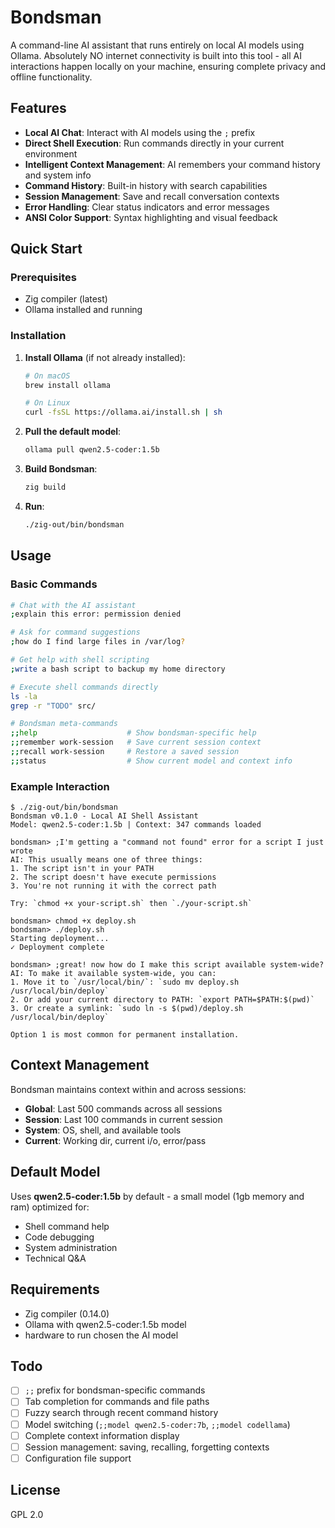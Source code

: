 # Bondsman

A command-line AI assistant that runs entirely on local AI models using Ollama. Absolutely NO internet connectivity is built into this tool - all AI interactions happen locally on your machine, ensuring complete privacy and offline functionality.

## Features

- **Local AI Chat**: Interact with AI models using the `;` prefix
- **Direct Shell Execution**: Run commands directly in your current environment
- **Intelligent Context Management**: AI remembers your command history and system info
- **Command History**: Built-in history with search capabilities
- **Session Management**: Save and recall conversation contexts
- **Error Handling**: Clear status indicators and error messages
- **ANSI Color Support**: Syntax highlighting and visual feedback

## Quick Start

### Prerequisites

- Zig compiler (latest)
- Ollama installed and running

### Installation

1. **Install Ollama** (if not already installed):

   ```bash
   # On macOS
   brew install ollama

   # On Linux
   curl -fsSL https://ollama.ai/install.sh | sh
   ```

2. **Pull the default model**:

   ```bash
   ollama pull qwen2.5-coder:1.5b
   ```

3. **Build Bondsman**:

   ```bash
   zig build
   ```

4. **Run**:
   ```bash
   ./zig-out/bin/bondsman
   ```

## Usage

### Basic Commands

```bash
# Chat with the AI assistant
;explain this error: permission denied

# Ask for command suggestions
;how do I find large files in /var/log?

# Get help with shell scripting
;write a bash script to backup my home directory

# Execute shell commands directly
ls -la
grep -r "TODO" src/

# Bondsman meta-commands
;;help                    # Show bondsman-specific help
;;remember work-session   # Save current session context
;;recall work-session     # Restore a saved session
;;status                  # Show current model and context info
```

### Example Interaction

```
$ ./zig-out/bin/bondsman
Bondsman v0.1.0 - Local AI Shell Assistant
Model: qwen2.5-coder:1.5b | Context: 347 commands loaded

bondsman> ;I'm getting a "command not found" error for a script I just wrote
AI: This usually means one of three things:
1. The script isn't in your PATH
2. The script doesn't have execute permissions
3. You're not running it with the correct path

Try: `chmod +x your-script.sh` then `./your-script.sh`

bondsman> chmod +x deploy.sh
bondsman> ./deploy.sh
Starting deployment...
✓ Deployment complete

bondsman> ;great! now how do I make this script available system-wide?
AI: To make it available system-wide, you can:
1. Move it to `/usr/local/bin/`: `sudo mv deploy.sh /usr/local/bin/deploy`
2. Or add your current directory to PATH: `export PATH=$PATH:$(pwd)`
3. Or create a symlink: `sudo ln -s $(pwd)/deploy.sh /usr/local/bin/deploy`

Option 1 is most common for permanent installation.
```

## Context Management

Bondsman maintains context within and across sessions:

- **Global**: Last 500 commands across all sessions
- **Session**: Last 100 commands in current session
- **System**: OS, shell, and available tools
- **Current**: Working dir, current i/o, error/pass

## Default Model

Uses **qwen2.5-coder:1.5b** by default - a small model (1gb memory and ram) optimized for:

- Shell command help
- Code debugging
- System administration
- Technical Q&A

## Requirements

- Zig compiler (0.14.0)
- Ollama with qwen2.5-coder:1.5b model
- hardware to run chosen the AI model

## Todo

- [ ] `;;` prefix for bondsman-specific commands
- [ ] Tab completion for commands and file paths
- [ ] Fuzzy search through recent command history
- [ ] Model switching (`;;model qwen2.5-coder:7b`, `;;model codellama`)
- [ ] Complete context information display
- [ ] Session management: saving, recalling, forgetting contexts
- [ ] Configuration file support

## License

GPL 2.0
